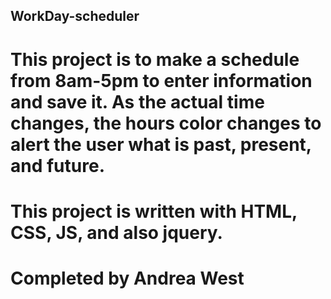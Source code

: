 ## WorkDay-scheduler

# This project is to make a schedule from 8am-5pm to enter information and save it. As the actual time changes, the hours color changes to alert the user what is past, present, and future.

# This project is written with HTML, CSS, JS, and also jquery.

# Completed by Andrea West

